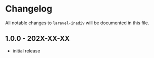 # Changelog

All notable changes to `laravel-inadiv` will be documented in this file.

## 1.0.0 - 202X-XX-XX

- initial release
